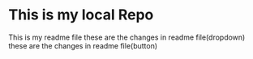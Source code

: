 # This is my local Repo
This is my readme file
these are the changes in readme file(dropdown)
these are the changes in readme file(button)
